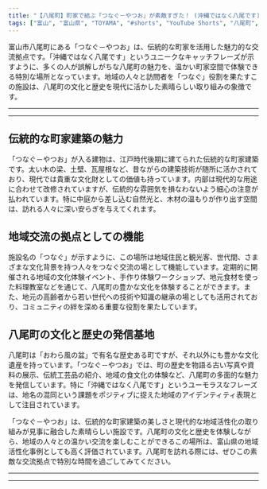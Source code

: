 ```yaml
---
title: "【八尾町】町家で結ぶ「つなぐ－やつお」が素敵すぎた！ (沖縄ではなく八尾です)"
tags: ["富山", "富山県", "TOYAMA", "#shorts", "YouTube Shorts", "八尾町", "県西部", "富山県西部", "氷見市", "南砺市", "世界遺産", "富山観光", "富山旅行", "北陸観光", "日本海", "立山黒部", "動画", "ショート動画", "富山県の観光スポット", "富山県でおすすめの場所", "富山県の名所", "富山県の見どころ", "富山県のグルメ", "富山県の文化", "富山県の自然", "富山県のイベント"]
---
```


富山市八尾町にある「つなぐ－やつお」は、伝統的な町家を活用した魅力的な交流拠点です。「沖縄ではなく八尾です」というユニークなキャッチフレーズが示すように、多くの人が誤解しがちな八尾町の魅力を、温かい町家空間で体験できる特別な場所となっています。地域の人々と訪問者を「つなぐ」役割を果たすこの施設は、八尾町の文化と歴史を現代に活かした素晴らしい取り組みの象徴です。

---

<!-- 🎥 YouTube動画埋め込み -->
<!-- No YouTube URL provided -->

---

## 伝統的な町家建築の魅力

「つなぐ－やつお」が入る建物は、江戸時代後期に建てられた伝統的な町家建築です。太い木の梁、土壁、瓦屋根など、昔ながらの建築技術が随所に活かされており、現代では貴重な文化財としての価値も持っています。内部は現代的な用途に合わせて改修されていますが、伝統的な雰囲気を損なわないよう細心の注意が払われています。特に中庭から差し込む自然光と、木材の温もりが作り出す空間は、訪れる人々に深い安らぎを与えてくれます。

## 地域交流の拠点としての機能

施設名の「つなぐ」が示すように、この場所は地域住民と観光客、世代間、さまざまな文化背景を持つ人々をつなぐ交流の場として機能しています。定期的に開催される地域の文化体験イベント、手作り体験ワークショップ、地元食材を使った料理教室などを通じて、八尾町の豊かな文化を体験することができます。また、地元の高齢者から若い世代への技術や知識の継承の場としても活用されており、コミュニティの絆を深める重要な役割を果たしています。

## 八尾町の文化と歴史の発信基地

八尾町は「おわら風の盆」で有名な歴史ある町ですが、それ以外にも豊かな文化遺産を持っています。「つなぐ－やつお」では、町の歴史を物語る古い写真や資料の展示、伝統工芸品の紹介、地域の食文化の体験など、八尾町の多面的な魅力を発信しています。特に「沖縄ではなく八尾です」というユーモラスなフレーズは、地名の混同という課題をポジティブに捉えた地域のアイデンティティ表現として注目されています。

「つなぐ－やつお」は、伝統的な町家建築の美しさと現代的な地域活性化の取り組みが見事に融合した素晴らしい施設です。八尾町の文化と歴史を体験しながら、地域の人々との温かい交流を楽しむことができるこの場所は、富山県の地域活性化事例としても高く評価されています。八尾町を訪れる際には、ぜひこの素敵な交流拠点で特別な時間を過ごしてみてください。

---

<!-- 🗺 Googleマップ（自動表示: page.tsxで地域名から自動生成） -->

<!-- 📍 宿泊リンク（自動表示: page.tsxで地域別リンクを自動生成）
     - タイトルから地域名を抽出
     - JTB / 楽天トラベル / じゃらん / 一休.com 対応
     - 環境変数でプロバイダー切替可能
-->

<!-- 📚 関連記事（自動表示: page.tsxで同カテゴリから2件自動選択） -->

<!-- 🏷️ タグ（自動表示: page.tsxで記事最下部に自動配置） -->

---

<!--
【記事文字数ルール】
- 基本文字数: 最低1000文字以上
- 推奨文字数: 1000〜1500文字（スマホ読みやすさ最優先）
- 上限なし: 情報量的に必要な場合は1500文字や2000文字を超えても良い
- 判断基準: 読者にとって価値ある情報を過不足なく提供できる文字数

【記事構成の最終形】
1. タイトル・動画・本文
2. まとめ
3. Googleマップ（見出しなし、マップのみ自動表示）
4. **宿泊リンク（地域別自動生成）** ← 2025年10月7日追加
5. 関連記事（H3、同カテゴリから2件自動選択）
6. タグ（記事最下部に自動表示）
7. ナビゲーションボタン

【宿泊リンクシステム仕様】
- タイトルから地域名を自動抽出（【〇〇市】形式優先）
- 北陸地方地域辞書: 富山/石川/福井の主要都市対応
- 対応プロバイダー: JTB（既定）/ 楽天トラベル / じゃらん / 一休.com
- 環境変数で切替: NEXT_PUBLIC_DEFAULT_TRAVEL_PROVIDER
- URLテンプレート: 地域名自動エンコード + アフィリエイトID挿入
- 配置位置: Googleマップ直後、関連記事より前

【自動生成セクション】
※以下はpage.tsxで自動生成されるため、記事本文には含めない
- Googleマップ: タイトル【】内の地域名から生成
- 宿泊リンク: 地域名抽出 → Deeplink生成 → スタイル適用
- 関連記事: 同カテゴリから2件を自動選択・リンク化
- タグ: 記事データから最下部に自動配置

【削除済みセクション】
※アクセス方法・周辺情報・公式リンクセクションは不要（2025年10月5日削除）

【AdSense・アフィリエイト】
- Google AdSense: 全ページ自動読み込み（layout.tsx）
- アフィリエイトスクリプト: AffilScript（layout.tsx）
- data-affil属性での動的リンク変換機能あり（現在は宿泊リンクで代替）

【最終更新】2025年10月7日 - 地域別宿泊リンク自動生成システム実装
-->
